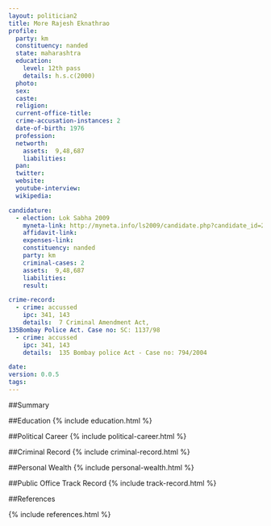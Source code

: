 ```yaml
---
layout: politician2
title: More Rajesh Eknathrao
profile: 
  party: km
  constituency: nanded
  state: maharashtra
  education: 
    level: 12th pass
    details: h.s.c(2000)
  photo: 
  sex: 
  caste: 
  religion: 
  current-office-title: 
  crime-accusation-instances: 2
  date-of-birth: 1976
  profession: 
  networth: 
    assets:  9,48,687
    liabilities: 
  pan: 
  twitter: 
  website: 
  youtube-interview: 
  wikipedia: 

candidature: 
  - election: Lok Sabha 2009
    myneta-link: http://myneta.info/ls2009/candidate.php?candidate_id=269
    affidavit-link: 
    expenses-link: 
    constituency: nanded 
    party: km
    criminal-cases: 2
    assets:  9,48,687
    liabilities: 
    result:  

crime-record: 
  - crime: accussed
    ipc: 341, 143
    details:  7 Criminal Amendment Act,
135Bombay Police Act. Case no: SC: 1137/98   
  - crime: accussed
    ipc: 341, 143
    details:  135 Bombay police Act - Case no: 794/2004  

date: 
version: 0.0.5
tags: 
---
```

##Summary


##Education
{% include education.html %}


##Political Career
{% include political-career.html %}


##Criminal Record
{% include criminal-record.html %}


##Personal Wealth
{% include personal-wealth.html %}


##Public Office Track Record
{% include track-record.html %}


##References


{% include references.html %}